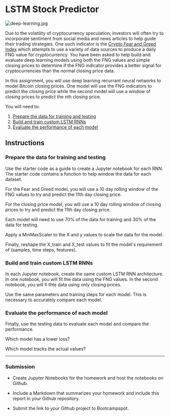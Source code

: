 # LSTM Stock Predictor

![deep-learning.jpg](Images/deep-learning.jpg)

Due to the volatility of cryptocurrency speculation, investors will often try to incorporate sentiment from social media and news articles to help guide their trading strategies. One such indicator is the [Crypto Fear and Greed Index](https://alternative.me/crypto/fear-and-greed-index/) which attempts to use a variety of data sources to produce a daily FNG value for cryptocurrency. You have been asked to help build and evaluate deep learning models using both the FNG values and simple closing prices to determine if the FNG indicator provides a better signal for cryptocurrencies than the normal closing price data.

In this assignment, you will use deep learning recurrant neural networks to model Bitcoin closing prices. One model will use the FNG indicators to predict the closing price while the second model will use a window of closing prices to predict the nth closing price.

You will need to:

1. [Prepare the data for training and testing](#prepare-the-data-for-training-and-testing)
2. [Build and train custom LSTM RNNs](#build-and-train-custom-lstm-rnns)
3. [Evaluate the performance of each model](#evaluate-the-performance-of-each-model)

## Instructions

### Prepare the data for training and testing

Use the starter code as a guide to create a Jupyter notebook for each RNN. The starter code contains a function to help window the data for each dataset.

For the Fear and Greed model, you will use a 10 day rolling window of the FNG values to try and predict the 11th day closing price.

For the closing price model, you will use a 10 day rolling window of closing prices to try and predict the 11th day closing price.

Each model will need to use 70% of the data for training and 30% of the data for testing.

Apply a MinMaxScaler to the X and y values to scale the data for the model.

Finally, reshape the X_train and X_test values to fit the model's requirement of (samples, time steps, features).

### Build and train custom LSTM RNNs

In each Jupyter notebook, create the same custom LSTM RNN architecture. In one notebook, you will fit the data using the FNG values. In the second notebook, you will fi thte data using only closing prices.

Use the same parameters and training steps for each model. This is necessary to accurately compare each model.

### Evaluate the performance of each model

Finally, use the testing data to evaluate each model and compare the performance.

Which model has a lower loss?

Which model tracks the actual values?

- - -

### Submission

* Create Jupyter Notebooks for the homework and host the notebooks on Github.

* Include a Markdown that summarizes your homework and include this report in your Github repository.

* Submit the link to your Github project to Bootcampspot.
